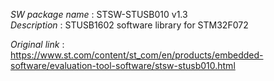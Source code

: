 *SW package name* : STSW-STUSB010 v1.3 <br />
*Description* : STUSB1602 software library for STM32F072 <br />

*Original link* : <br />
https://www.st.com/content/st_com/en/products/embedded-software/evaluation-tool-software/stsw-stusb010.html
<br />
